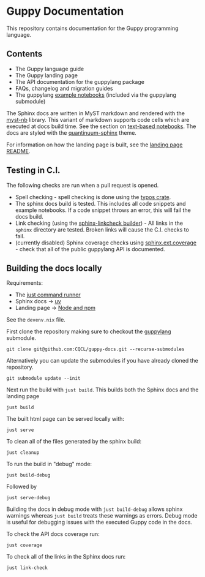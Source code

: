 # Guppy Documentation

This repository contains documentation for the Guppy programming language.

## Contents
* The Guppy language guide
* The Guppy landing page
* The API documentation for the guppylang package
* FAQs, changelog and migration guides
* The guppylang [example notebooks](https://github.com/CQCL/guppylang/tree/main/examples) (included via the guppylang submodule)

The Sphinx docs are written in MyST markdown and rendered with the [myst-nb](https://myst-nb.readthedocs.io/en/latest/) library. This variant of markdown supports code cells which are executed at docs build time. See the section on [text-based notebooks](https://myst-nb.readthedocs.io/en/latest/authoring/basics.html#text-based-notebooks). The docs are styled with the [quantinuum-sphinx](https://github.com/CQCL/quantinuum-sphinx) theme.

For information on how the landing page is built, see the [landing page README](https://github.com/CQCL/guppy-docs/blob/main/landing/README.md).

## Testing in C.I.

The following checks are run when a pull request is opened.

* Spell checking - spell checking is done using the [typos crate](https://github.com/crate-ci/typos).
* The sphinx docs build is tested. This includes all code snippets and example notebooks. If a code snippet throws an error, this will fail the docs build.
* Link checking (using the [sphinx-linkcheck builder](https://www.sphinx-doc.org/en/master/usage/configuration.html#options-for-the-linkcheck-builder)) - All links in the `sphinx` directory are tested. Broken links will cause the C.I. checks to fail.
* (currently disabled) Sphinx coverage checks using [sphinx.ext.coverage](https://www.sphinx-doc.org/en/master/usage/extensions/coverage.html) - check that all of the public guppylang API is documented.

## Building the docs locally

Requirements:
* The [just command runner](https://github.com/casey/just) 
* Sphinx docs -> [uv](https://docs.astral.sh/uv/getting-started/installation/)
* Landing page -> [Node and npm](https://docs.npmjs.com/downloading-and-installing-node-js-and-npm/)

See the `devenv.nix` file.

First clone the repository making sure to checkout the [guppylang](https://github.com/CQCL/guppylang) submodule.

```shell
git clone git@github.com:CQCL/guppy-docs.git --recurse-submodules
```

Alternatively you can update the submodules if you have already cloned the repository.

```shell
git submodule update --init
```
Next run the build with `just build`. This builds both the Sphinx docs and the landing page

```shell
just build
```

The built html page can be served locally with:

```shell
just serve
```

To clean all of the files generated by the sphinx build:

```shell
just cleanup
```

To run the build in "debug" mode:

```shell
just build-debug
```

Followed by

```shell
just serve-debug
```

Building the docs in debug mode with `just build-debug` allows sphinx warnings whereas `just build` treats these warnings as errors. Debug mode is useful for debugging issues with the executed Guppy code in the docs.

To check the API docs coverage run:

```shell
just coverage
```

To check all of the links in the Sphinx docs run:

```shell
just link-check
```
